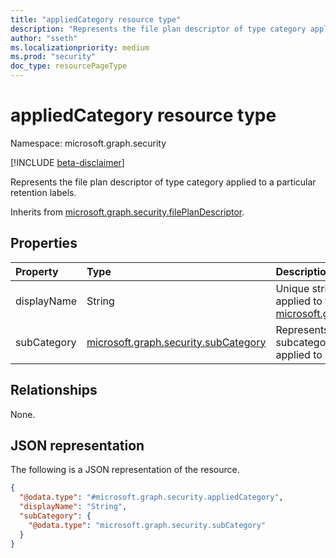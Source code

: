 ```yaml
---
title: "appliedCategory resource type"
description: "Represents the file plan descriptor of type category applied to a particular retention labels."
author: "sseth"
ms.localizationpriority: medium
ms.prod: "security"
doc_type: resourcePageType
---
```


# appliedCategory resource type

Namespace: microsoft.graph.security

[!INCLUDE [beta-disclaimer](../../includes/beta-disclaimer.md)]

Represents the file plan descriptor of type category applied to a particular retention labels.


Inherits from [microsoft.graph.security.filePlanDescriptor](../resources/security-fileplandescriptor.md).

## Properties
|Property|Type|Description|
|:---|:---|:---|
|displayName|String|Unique string that defines a category name applied to the label. Inherited from [microsoft.graph.security.filePlanDescriptor](../resources/security-fileplandescriptor.md).|
|subCategory|[microsoft.graph.security.subCategory](../resources/security-subcategory.md)|Represents the file plan descriptor of type subcategory under this category that is applied to a particular  retention label.|

## Relationships
None.

## JSON representation
The following is a JSON representation of the resource.
<!-- {
  "blockType": "resource",
  "@odata.type": "microsoft.graph.security.appliedCategory"
}
-->
``` json
{
  "@odata.type": "#microsoft.graph.security.appliedCategory",
  "displayName": "String",
  "subCategory": {
    "@odata.type": "microsoft.graph.security.subCategory"
  }
}
```

